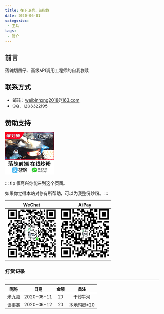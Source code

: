 ```yaml
---
title: 在下卫兵，请指教
date: 2020-06-01
categories:
 - 卫兵
tags:
 - 简介
---
```


## 前言

落魄切图仔、高级API调用工程师的自我救赎

## 联系方式

* 邮箱：weibinhong2018@163.com
* QQ：1203322195


## 赞助支持

<img style="width: 160px" src="../../.vuepress/public/article/folder2/frontend.gif" />

::: tip
很高兴你能来到这个页面。

如果你觉得本站对你有所帮助，可以为我整份炒粉。
:::

| WeChat                                                                               | AliPay                                                                               |
| ------------------------------------------------------------------------------------ | ------------------------------------------------------------------------------------ |
| <img style="width: 160px" src="../../.vuepress/public/article/folder2/wechat.jpg" /> | <img style="width: 160px" src="../../.vuepress/public/article/folder2/alipay.jpg" /> |

### 打赏记录

<hr/>

|  昵称  |    日期    | 金额  |   备注   |
| :----: | :--------: | :---: | :------: |
|  米九嘉  | 2020-06-11 |  20   | 干炒牛河 |
| 误事鑫 | 2020-06-12 |   20   | 本地鸡蛋*20 |
<!-- ![](../../.vuepress/public/article/folder1/code.jpg) -->
<!-- <img src="../../.vuepress/public/article/folder1/code.jpg" width="300"/> -->